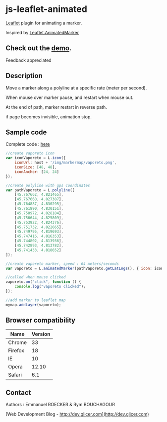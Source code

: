 # js-leaflet-animated

[Leaflet](http://leafletjs.com/) plugin for animating a marker.

Inspired by [Leaflet.AnimatedMarker](https://github.com/openplans/Leaflet.AnimatedMarker)

## Check out the [demo](http://lyon.glicer.com).

Feedback appreciated

## Description

Move a marker along a polyline at a specific rate (meter per second).

When mouse over marker pause, and restart when mouse out.

At the end of path, marker restart in reverse path.

if page becomes invisible, animation stop.

## Sample code

Complete code : [here](example/sample.html)

```javascript
//create vaporeto icon
var iconVaporeto = L.icon({
    iconUrl: host + '/img/markermap/vaporeto.png',
    iconSize: [48, 48],
    iconAnchor: [24, 24]
});

//create polyline with gps coordinates
var pathVaporeto = L.polyline([
    [45.767662, 4.821465],
    [45.767668, 4.827387],
    [45.764887, 4.830295],
    [45.761890, 4.830151],
    [45.758972, 4.828184],
    [45.756644, 4.825809],
    [45.753922, 4.824376],
    [45.751732, 4.822665],
    [45.749795, 4.819693],
    [45.747416, 4.816353],
    [45.744802, 4.813936],
    [45.742893, 4.813782],
    [45.741433, 4.818652]
]);

//create vaporeto marker, speed : 64 meters/seconds
var vaporeto = L.animatedMarker(pathVaporeto.getLatLngs(), { icon: iconVaporeto, speed: 64 });

//called when mouse clicked
vaporeto.on("click", function () {
    console.log("vaporeto clicked");
});

//add marker to leaflet map
mymap.addLayer(vaporeto);
```

## Browser compatibility

Name    | Version
------  | -------
Chrome  | 33
Firefox | 18
IE      | 10
Opera   | 12.10
Safari  | 6.1

## Contact

Authors : Emmanuel ROECKER & Rym BOUCHAGOUR

[Web Development Blog - http://dev.glicer.com](http://dev.glicer.com)